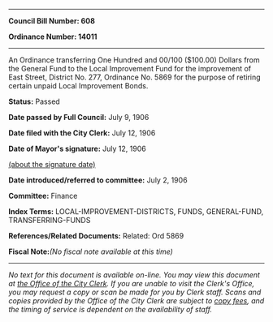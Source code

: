 

********

**Council Bill Number: 608**
   
**Ordinance Number: 14011**
********

 An Ordinance transferring One Hundred and 00/100 ($100.00) Dollars from the General Fund to the Local Improvement Fund for the improvement of East Street, District No. 277, Ordinance No. 5869 for the purpose of retiring certain unpaid Local Improvement Bonds.

**Status:** Passed
   
**Date passed by Full Council:** July 9, 1906
   
**Date filed with the City Clerk:** July 12, 1906
   
**Date of Mayor's signature:** July 12, 1906
   
[(about the signature date)](/~public/approvaldate.htm)
   
   
   
**Date introduced/referred to committee:** July 2, 1906
   
**Committee:** Finance
   
   
**Index Terms:** LOCAL-IMPROVEMENT-DISTRICTS, FUNDS, GENERAL-FUND, TRANSFERRING-FUNDS

**References/Related Documents:** Related: Ord 5869

**Fiscal Note:**_(No fiscal note available at this time)_
********

_No text for this document is available on-line. You may view this document at [the Office of the City Clerk](http://www.seattle.gov/leg/clerk/contactUs.htm). If you are unable to visit the Clerk's Office, you may request a copy or scan be made for you by Clerk staff. Scans and copies provided by the Office of the City Clerk are subject to [copy fees](http://clerk.seattle.gov/~public/clerkfees.htm), and the timing of service is dependent on the availability of staff._

